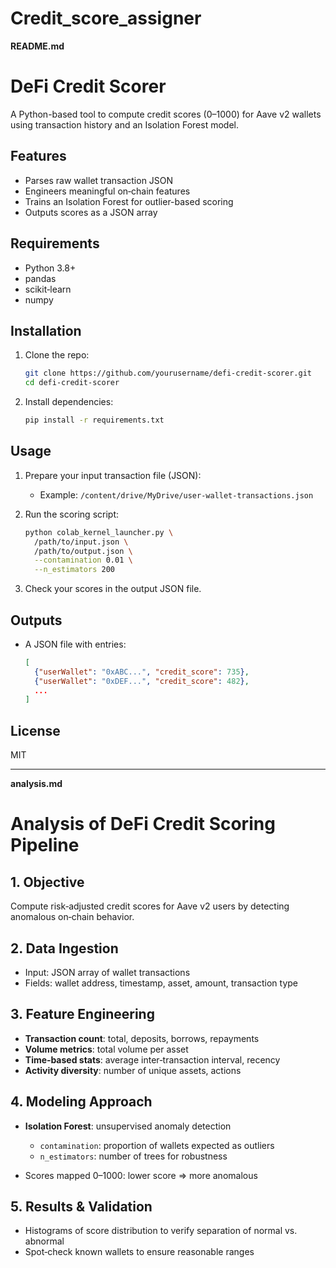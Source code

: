 # Credit_score_assigner

**README.md**

# DeFi Credit Scorer

A Python-based tool to compute credit scores (0–1000) for Aave v2 wallets using transaction history and an Isolation Forest model.

## Features

* Parses raw wallet transaction JSON
* Engineers meaningful on‑chain features
* Trains an Isolation Forest for outlier-based scoring
* Outputs scores as a JSON array

## Requirements

* Python 3.8+
* pandas
* scikit‑learn
* numpy

## Installation

1. Clone the repo:

   ```bash
   git clone https://github.com/yourusername/defi-credit-scorer.git
   cd defi-credit-scorer
   ```
2. Install dependencies:

   ```bash
   pip install -r requirements.txt
   ```

## Usage

1. Prepare your input transaction file (JSON):

   * Example: `/content/drive/MyDrive/user-wallet-transactions.json`
2. Run the scoring script:

   ```bash
   python colab_kernel_launcher.py \
     /path/to/input.json \
     /path/to/output.json \
     --contamination 0.01 \
     --n_estimators 200
   ```
3. Check your scores in the output JSON file.

## Outputs

* A JSON file with entries:

  ```json
  [
    {"userWallet": "0xABC...", "credit_score": 735},
    {"userWallet": "0xDEF...", "credit_score": 482},
    ...
  ]
  ```

## License

MIT

---

**analysis.md**

# Analysis of DeFi Credit Scoring Pipeline

## 1. Objective

Compute risk‑adjusted credit scores for Aave v2 users by detecting anomalous on‑chain behavior.

## 2. Data Ingestion

* Input: JSON array of wallet transactions
* Fields: wallet address, timestamp, asset, amount, transaction type

## 3. Feature Engineering

* **Transaction count**: total, deposits, borrows, repayments
* **Volume metrics**: total volume per asset
* **Time‑based stats**: average inter‑transaction interval, recency
* **Activity diversity**: number of unique assets, actions

## 4. Modeling Approach

* **Isolation Forest**: unsupervised anomaly detection

  * `contamination`: proportion of wallets expected as outliers
  * `n_estimators`: number of trees for robustness
* Scores mapped 0–1000: lower score ⇒ more anomalous

## 5. Results & Validation

* Histograms of score distribution to verify separation of normal vs. abnormal
* Spot‑check known wallets to ensure reasonable ranges

